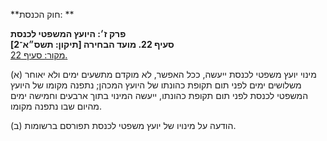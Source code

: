 **חוק הכנסת: **

**פרק ז׳: היועץ המשפטי לכנסת**  
**סעיף 22. מועד הבחירה [תיקון: תשס״א־2]**  
[מקור: סעיף 22. ](https://he.wikisource.org/wiki/חוק_הכנסת#סעיף_22)  

(א) מינוי יועץ משפטי לכנסת ייעשה, ככל האפשר, לא מוקדם מתשעים ימים ולא יאוחר משלושים ימים לפני תום תקופת כהונתו של היועץ המכהן; נתפנה מקומו של היועץ המשפטי לכנסת לפני תום תקופת כהונתו, ייעשה המינוי בתוך ארבעים וחמישה ימים מהיום שבו נתפנה מקומו.

(ב) הודעה על מינויו של יועץ משפטי לכנסת תפורסם ברשומות.